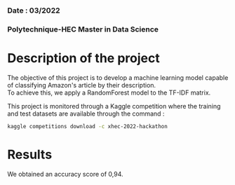 ### Date : 03/2022
### Polytechnique-HEC Master in Data Science
# Description of the project  
The objective of this project is to develop a machine learning model capable of classifying Amazon's article by their description.  
To achieve this, we apply a RandomForest model to the TF-IDF matrix.  
  
This project is monitored through a Kaggle competition where the training and test datasets are available through the command :  
```sh  
kaggle competitions download -c xhec-2022-hackathon  
```  
  
# Results  
We obtained an accuracy score of 0,94.